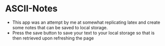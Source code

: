 ﻿# ASCII-Notes
- This app was an attempt by me at somewhat replicating latex and create some notes that can be saved to local storage. 
- Press the save button to save your text to your local storage so that is then retrieved upon refreshing the page
